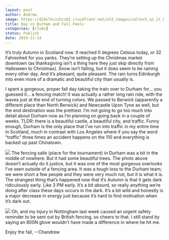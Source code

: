 ```yaml
---
layout: post
author: Andrew
image: https://d24slhcvzhzz82.cloudfront.net/old_images/caltech_as_it_happens/6a0105349b8251970b0240a4c61772200d.jpg
title: Day in Durham and Fall Feels
categories: [clubs]
status: Publish
date: 2019-11-14
---
```


It’s truly Autumn in Scotland now. It reached 0 degrees Celsius today, or 32 Fahrenheit for you yanks. They’re setting up the Christmas market downtown (as thanksgiving isn’t a thing here they just skip directly from Halloween to Christmas). Snow isn’t falling, but it does seem to be raining every other day. And it’s pleasant, quite pleasant. The rain turns Edinburgh into even more of a dramatic and beautiful city than usually is.

I spent a gorgeous, proper fall day taking the train over to Durham for… you guessed it… a fencing match! It was actually a rather long rain ride, with the leaves just at the end of turning colors. We passed to Berwick (apparently a different place than North Berwick) and Newcastle Upon Tyne as well, but the end destination was the prettiest. I’m not going to go too much into detail about Durham now as I’m planning on going back in a couple of weeks. TLDR: there is a beautiful castle, a beautiful city, and traffic. Funny enough, Durham is the only place that I’ve run into traffic in my entire time in Scotland, much in contrast with Los Angeles where if you say the word “traffic” three times an accident happens on the 110 and everything is backed up past Chinatown.


![](https://d24slhcvzhzz82.cloudfront.net/old_images/caltech_as_it_happens/6a0105349b8251970b0240a49ce042200c.jpg)
The fencing salle (place for the tournament) in Durham was a bit in the middle of nowhere. But it had some beautiful trees. The photo above doesn’t actually do it justice, but it was one of the most gorgeous overlooks I’ve seen outside of a fencing area. It was a tough loss to the Durham team; we were short a few people and they were very much not, but it is what it is. The strangest thing that’s happened now that it’s Autumn is that it gets dark ridiculously early. Like 3 PM early. It’s a bit absurd, so really anything we’re doing after class these days occurs in the dark. It’s a bit wild and honestly is a major decrease in energy just because it’s hard to find motivation when it’s dark out.


![](https://d24slhcvzhzz82.cloudfront.net/old_images/caltech_as_it_happens/6a0105349b8251970b0240a49ce048200c.png)
Oh, and my injury in Nottingham last week caused an urgent safety reminder to be sent out by British fencing, so cheers to that. I still stand by saying an 800N glove wouldn’t have made a difference in where he hit me.

Enjoy the fall,
--Chandrew
